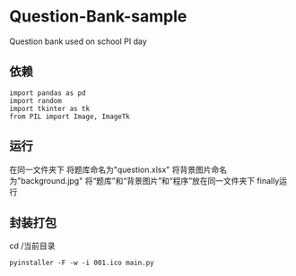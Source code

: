 # Question-Bank-sample
Question bank used on school PI day

## 依赖
```
import pandas as pd
import random
import tkinter as tk
from PIL import Image, ImageTk
```

## 运行
在同一文件夹下
将题库命名为"question.xlsx"
将背景图片命名为"background.jpg"
将“题库”和“背景图片”和“程序”放在同一文件夹下
finally运行

## 封装打包
cd /当前目录
```
pyinstaller -F -w -i 001.ico main.py
```
